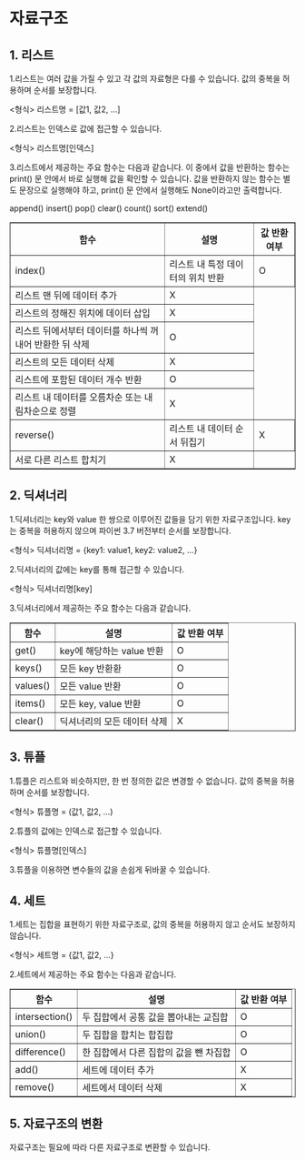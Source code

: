 # 자료구조
## 1. 리스트

1.리스트는 여러 값을 가질 수 있고 각 값의 자료형은 다를 수 있습니다. 값의 중복을 허용하며 순서를 보장합니다.</br>

<형식> 리스트명 = [값1, 값2, ...]</br>

2.리스트는 인덱스로 값에 접근할 수 있습니다.</br>

<형식> 리스트명[인덱스]</br>

3.리스트에서 제공하는 주요 함수는 다음과 같습니다. 이 중에서 값을 반환하는 함수는 print() 문 안에서 바로 실행해 값을 확인할 수 있습니다. 값을 반환하지 않는 함수는 별도 문장으로 실행해야 하고, print() 문 안에서 실행해도 None이라고만 출력합니다.</br>

<table border = "1">
    <tr>
        <th>함수</th>
        <th>설명</th>
        <th>값 반환 여부</th>
    </tr>
    <tr>
        <td>index()</td> 
        <td>리스트 내 특정 데이터의 위치 반환</td>
        <td>O</td>
    </tr>
    <tr>
        <td1>append()</td>
        <td>리스트 맨 뒤에 데이터 추가</td>
        <td>X</td>
    </tr>
    <tr>
        <td1>insert()</td>
        <td>리스트의 정해진 위치에 데이터 삽입</td>
        <td>X</td>
    </tr>
    <tr>
        <td1>pop()</td>
        <td>리스트 뒤에서부터 데이터를 하나씩 꺼내어 반환한 뒤 삭제</td>
        <td>O</td>
    </tr>
    <tr>
        <td1>clear()</td>
        <td>리스트의 모든 데이터 삭제</td>
        <td>X</td>
    </tr>
    <tr>
        <td1>count()</td>
        <td>리스트에 포함된 데이터 개수 반환</td>
        <td>O</td>
    </tr>
    <tr>
        <td1>sort()</td>
        <td>리스트 내 데이터를 오름차순 또는 내림차순으로 정렬</td>
        <td>X</td>
    </tr>
    <tr>
        <td>reverse()</td>
        <td>리스트 내 데이터 순서 뒤집기</td>
        <td>X</td>
    </tr>
    <tr>
        <td1>extend()</td>
        <td>서로 다른 리스트 합치기</td>
        <td>X</td>
    </tr>
</table>

## 2. 딕셔너리

1.딕셔너리는 key와 value 한 쌍으로 이루어진 값들을 담기 위한 자료구조입니다. key는 중복을 허용하지 않으며 파이썬 3.7 버전부터 순서를 보장합니다.</br>

<형식> 딕셔너리명 = {key1: value1, key2: value2, ...}</br>

2.딕셔너리의 값에는 key를 통해 접근할 수 있습니다.</br>

<형식> 딕셔너리명[key]</br>

3.딕셔너리에서 제공하는 주요 함수는 다음과 같습니다.</br>

<table border = "1">
    <tr>
        <th>함수</th>
        <th>설명</th>
        <th>값 반환 여부</th>
    </tr>
    <tr>
        <td>get()</td>
        <td>key에 해당하는 value 반환</td>
        <td>O</td>
    </tr>
    <tr>
        <td>keys()</td>
        <td>모든 key 반환환</td>
        <td>O</td>
    </tr>
    <tr>
        <td>values()</td>
        <td>모든 value 반환</td>
        <td>O</td>
    </tr>
    <tr>
        <td>items()</td>
        <td>모든 key, value 반환</td>
        <td>O</td>
    </tr>
    <tr>
        <td>clear()</td>
        <td>딕셔너리의 모든 데이터 삭제</td>
        <td>X</td>
    </tr>
</table>

## 3. 튜플

1.튜플은 리스트와 비슷하지만, 한 번 정의한 값은 변경할 수 없습니다. 값의 중복을 허용하며 순서를 보장합니다.</br>

<형식> 튜플명 = (값1, 값2, ...)</br>

2.튜플의 값에는 인덱스로 접근할 수 있습니다.</br>

<형식> 튜플명[인덱스]</br>

3.튜플을 이용하면 변수들의 값을 손쉽게 뒤바꿀 수 있습니다.</br>

## 4. 세트

1.세트는 집합을 표현하기 위한 자료구조로, 값의 중복을 허용하지 않고 순서도 보장하지 않습니다.</br>

<형식> 세트명 = {값1, 값2, ...}</br>

2.세트에서 제공하는 주요 함수는 다음과 같습니다.</br>

<table border = "1">
    <tr>
        <th>함수</th>
        <th>설명</th>
        <th>값 반환 여부</th>
    </tr>
    <tr>
        <td>intersection()</td>
        <td>두 집합에서 공통 값을 뽑아내는 교집합</td>
        <td>O</td>
    </tr>
    <tr>
        <td>union()</td>
        <td>두 집합을 합치는 합집합</td>
        <td>O</td>
    </tr>
    <tr>
        <td>difference()</td>
        <td>한 집합에서 다른 집합의 값을 뺀 차집합</td>
        <td>O</td>
    </tr>
    <tr>
        <td>add()</td>
        <td>세트에 데이터 추가</td>
        <td>X</td>
    </tr>
    <tr>
        <td>remove()</td>
        <td>세트에서 데이터 삭제</td>
        <td>X</td>
    </tr>
</table>

## 5. 자료구조의 변환

자료구조는 필요에 따라 다른 자료구조로 변환할 수 있습니다.